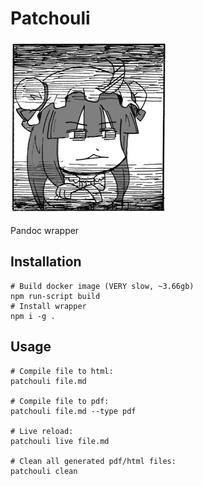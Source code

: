 # Patchouli

![](./patche.png)

Pandoc wrapper

## Installation

```
# Build docker image (VERY slow, ~3.66gb)
npm run-script build
# Install wrapper
npm i -g .
```

## Usage

```
# Compile file to html:
patchouli file.md

# Compile file to pdf:
patchouli file.md --type pdf

# Live reload:
patchouli live file.md

# Clean all generated pdf/html files:
patchouli clean
```